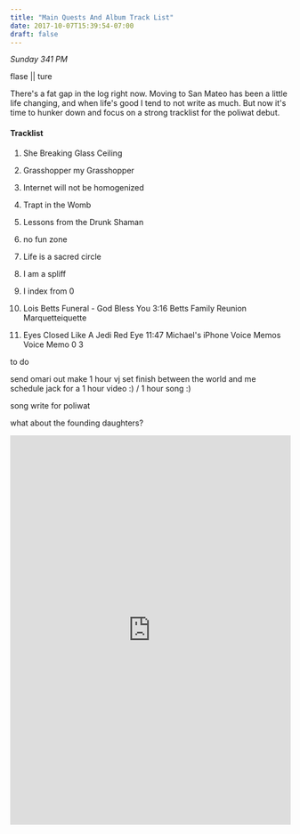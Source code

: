 ```yaml
---
title: "Main Quests And Album Track List"
date: 2017-10-07T15:39:54-07:00
draft: false
---
```


*Sunday 341 PM*

flase || ture

There's a fat gap in the log right now. Moving to San Mateo has been a little life changing, and when life's good I tend to not write as much. But now it's time to hunker down and focus on a strong tracklist for the poliwat debut.

#### Tracklist

1. She Breaking Glass Ceiling
2. Grasshopper my Grasshopper
3. Internet will not be homogenized
4. Trapt in the Womb
5. Lessons from the Drunk Shaman
6. no fun zone

6. Life is a sacred circle
7. I am a spliff
8. I index from 0
9. Lois Betts Funeral - God Bless You		3:16	Betts Family Reunion	Marquetteiquette
10. Eyes Closed Like A Jedi Red Eye		11:47	Michael's iPhone	Voice Memos	Voice Memo	0	3


to do

send omari out
make 1 hour vj set
finish between the world and me
schedule jack for a 1 hour video :) / 1 hour song :)

song write for poliwat




what about the founding daughters?


<iframe width="100%" height="700" scrolling="no" frameborder="no" src="https://w.soundcloud.com/player/?url=https%3A//api.soundcloud.com/tracks/348913471%3Fsecret_token%3Ds-KA3Rt&amp;color=%23ff5500&amp;auto_play=false&amp;hide_related=false&amp;show_comments=true&amp;show_user=true&amp;show_reposts=false&amp;show_teaser=true&amp;visual=true"></iframe>
